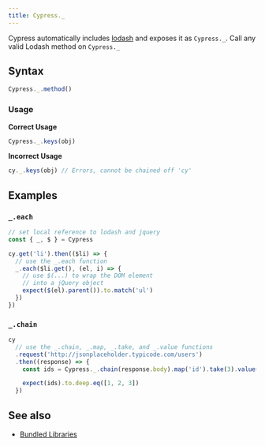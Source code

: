 ```yaml
---
title: Cypress._
---
```


Cypress automatically includes [lodash](https://lodash.com/) and exposes it as
`Cypress._`. Call any valid Lodash method on `Cypress._`

## Syntax

```javascript
Cypress._.method()
```

### Usage

**<Icon name="check-circle" color="green"></Icon> Correct Usage**

```javascript
Cypress._.keys(obj)
```

**<Icon name="exclamation-triangle" color="red"></Icon> Incorrect Usage**

```javascript
cy._.keys(obj) // Errors, cannot be chained off 'cy'
```

## Examples

### `_.each`

```javascript
// set local reference to lodash and jquery
const { _, $ } = Cypress

cy.get('li').then(($li) => {
  // use the _.each function
  _.each($li.get(), (el, i) => {
    // use $(...) to wrap the DOM element
    // into a jQuery object
    expect($(el).parent()).to.match('ul')
  })
})
```

### `_.chain`

```javascript
cy
  // use the _.chain, _.map, _.take, and _.value functions
  .request('http://jsonplaceholder.typicode.com/users')
  .then((response) => {
    const ids = Cypress._.chain(response.body).map('id').take(3).value()

    expect(ids).to.deep.eq([1, 2, 3])
  })
```

## See also

- [Bundled Libraries](/guides/references/bundled-libraries)
